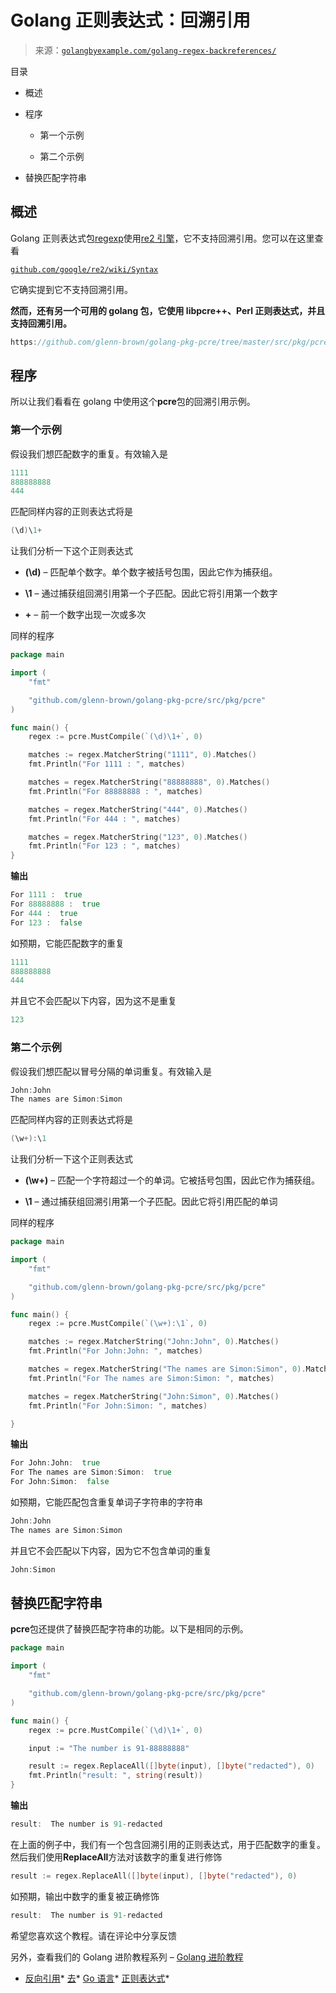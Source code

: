 <!--yml

分类：未分类

日期：2024-10-13 06:37:33

-->

# Golang 正则表达式：回溯引用

> 来源：[`golangbyexample.com/golang-regex-backreferences/`](https://golangbyexample.com/golang-regex-backreferences/)

目录

+   概述

+   程序

    +   第一个示例

    +   第二个示例

+   替换匹配字符串

## **概述**

Golang 正则表达式包[regexp](https://golang.org/pkg/regexp/)使用[re2 引擎](https://swtch.com/~rsc/regexp/regexp3.html)，它不支持回溯引用。您可以在这里查看

[`github.com/google/re2/wiki/Syntax`](https://github.com/google/re2/wiki/Syntax)

它确实提到它不支持回溯引用。

**然而，还有另一个可用的 golang 包，它使用 libpcre++、Perl 正则表达式，并且支持回溯引用。**

```go
https://github.com/glenn-brown/golang-pkg-pcre/tree/master/src/pkg/pcre
```

## **程序**

所以让我们看看在 golang 中使用这个**pcre**包的回溯引用示例。

### **第一个示例**

假设我们想匹配数字的重复。有效输入是

```go
1111
888888888
444
```

匹配同样内容的正则表达式将是

```go
(\d)\1+
```

让我们分析一下这个正则表达式

+   **(\d)** – 匹配单个数字。单个数字被括号包围，因此它作为捕获组。

+   **\1** – 通过捕获组回溯引用第一个子匹配。因此它将引用第一个数字

+   **+** – 前一个数字出现一次或多次

同样的程序

```go
package main

import (
	"fmt"

	"github.com/glenn-brown/golang-pkg-pcre/src/pkg/pcre"
)

func main() {
	regex := pcre.MustCompile(`(\d)\1+`, 0)

	matches := regex.MatcherString("1111", 0).Matches()
	fmt.Println("For 1111 : ", matches)

	matches = regex.MatcherString("88888888", 0).Matches()
	fmt.Println("For 88888888 : ", matches)

	matches = regex.MatcherString("444", 0).Matches()
	fmt.Println("For 444 : ", matches)

	matches = regex.MatcherString("123", 0).Matches()
	fmt.Println("For 123 : ", matches)
}
```

**输出**

```go
For 1111 :  true
For 88888888 :  true
For 444 :  true
For 123 :  false
```

如预期，它能匹配数字的重复

```go
1111
888888888
444
```

并且它不会匹配以下内容，因为这不是重复

```go
123
```

### **第二个示例**

假设我们想匹配以冒号分隔的单词重复。有效输入是

```go
John:John
The names are Simon:Simon
```

匹配同样内容的正则表达式将是

```go
(\w+):\1
```

让我们分析一下这个正则表达式

+   **(\w+)** – 匹配一个字符超过一个的单词。它被括号包围，因此它作为捕获组。

+   **\1** – 通过捕获组回溯引用第一个子匹配。因此它将引用匹配的单词

同样的程序

```go
package main

import (
	"fmt"

	"github.com/glenn-brown/golang-pkg-pcre/src/pkg/pcre"
)

func main() {
	regex := pcre.MustCompile(`(\w+):\1`, 0)

	matches := regex.MatcherString("John:John", 0).Matches()
	fmt.Println("For John:John: ", matches)

	matches = regex.MatcherString("The names are Simon:Simon", 0).Matches()
	fmt.Println("For The names are Simon:Simon: ", matches)

	matches = regex.MatcherString("John:Simon", 0).Matches()
	fmt.Println("For John:Simon: ", matches)

}
```

**输出**

```go
For John:John:  true
For The names are Simon:Simon:  true
For John:Simon:  false
```

如预期，它能匹配包含重复单词子字符串的字符串

```go
John:John
The names are Simon:Simon
```

并且它不会匹配以下内容，因为它不包含单词的重复

```go
John:Simon
```

## **替换匹配字符串**

**pcre**包还提供了替换匹配字符串的功能。以下是相同的示例。

```go
package main

import (
	"fmt"

	"github.com/glenn-brown/golang-pkg-pcre/src/pkg/pcre"
)

func main() {
	regex := pcre.MustCompile(`(\d)\1+`, 0)

	input := "The number is 91-88888888"

	result := regex.ReplaceAll([]byte(input), []byte("redacted"), 0)
	fmt.Println("result: ", string(result))
}
```

**输出**

```go
result:  The number is 91-redacted
```

在上面的例子中，我们有一个包含回溯引用的正则表达式，用于匹配数字的重复。然后我们使用**ReplaceAll**方法对该数字的重复进行修饰

```go
result := regex.ReplaceAll([]byte(input), []byte("redacted"), 0)
```

如预期，输出中数字的重复被正确修饰

```go
result:  The number is 91-redacted
```

希望您喜欢这个教程。请在评论中分享反馈

另外，查看我们的 Golang 进阶教程系列 – [Golang 进阶教程](https://golangbyexample.com/golang-comprehensive-tutorial/)

+   [反向引用](https://golangbyexample.com/tag/backreference/)*   [去](https://golangbyexample.com/tag/go/)*   [Go 语言](https://golangbyexample.com/tag/golang/)*   [正则表达式](https://golangbyexample.com/tag/regex/)*

